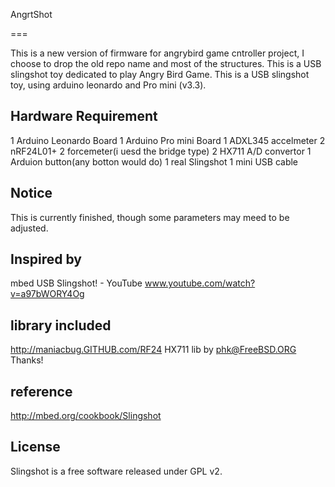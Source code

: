AngrtShot

===

This is a new version of firmware for angrybird game cntroller project, I choose to drop the old repo name and most of the structures.
This is a USB slingshot toy dedicated to play Angry Bird Game.
This is a USB slingshot toy, using arduino leonardo and Pro mini (v3.3).

Hardware Requirement
---
1 Arduino Leonardo Board
1 Arduino Pro mini Board
1 ADXL345 accelmeter
2 nRF24L01+
2 forcemeter(i uesd the bridge type)
2 HX711 A/D convertor
1 Arduion button(any botton would do)
1 real Slingshot
1 mini USB cable

Notice
---
This is currently finished, though some parameters may meed to be adjusted.

Inspired by 
---
mbed USB Slingshot! - YouTube www.youtube.com/watch?v=a97bWORY4Og

library included
---
http://maniacbug.GITHUB.com/RF24 HX711 lib by phk@FreeBSD.ORG Thanks!

reference
---
http://mbed.org/cookbook/Slingshot

License
---
Slingshot is a free software released under GPL v2.
